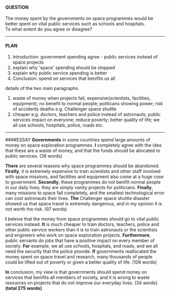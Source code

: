 #### QUESTION
The money spent by the governments on space programmes would be better spent on vital public services such as schools and hospitals.  
To what extent do you agree or disagree?
***
#### PLAN
1. Introduction: government spending
agree - public services instead of space projects
2. explain why 'space' spending should be stopped
3. explain why public service spending is better
4. Conclusion: spend on services that benifits us all

details of the two main paragraphs.
1. waste of money when projects fail; expensive(scientists, facilities, equipment); no benefit to normal people; politicans showing power; risk of accidents deaths e.g. Challenger space shuttle
2. cheaper e.g. doctors, teachers and police instead of astronauts; public services impact on everyone; reduce poverty; better quality of life; we all use schools, hospitals, police, roads etc. 
***
####ESSAY
**Governments** in some countries spend large amounts of money on space exploration programmes. **I** completely agree with the idea that these are a waste of money, and that the funds should be allocated to public services.
(36 words)

**There** are several reasons why space programmes should be abandoned. **Firstly**, it is extremely expensive to train scientists and other staff involved with space missions, and facilities and equipment also come at a huge cose to government. **Secondly**, these programmes do not benifit normal people in our daily lives; they are simply vanity projects for politicians. **Finally**, many missions to space fail completely, and the smallest technological error can cost astronauts their lives. **The** Challenger space shuttle disaster showed us that space travel is extremely dangerous, and in my opinion it is not worth the risk.
(97 words)

**I** beleive that the money from space programmes should go to vital public services instead. **It** is much cheaper to train doctors, teachers, police and other public service workers than it is to train astronauts or the scientists and engineers who work on space exploration projects. **Furthermore**, public servants do jobs that have a positive impact on every member of society. **For** example, we all use schools, hospitals, and roads, and we all need the security that the police provide. **If** governments reallocated the money spent on space travel and research, many thousands of people could be lifted out of poverty or given a better quality of life.
(108 words)

**In** conclusion, my view is that governments should spend money on services that benifits all members of society, and it is wrong to waste resources on projects that do not improve our everyday lives.
(34 words)
**(total 275 words)**